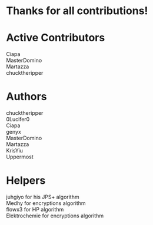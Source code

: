 # Thanks for all contributions!

# Active Contributors
Ciapa  
MasterDomino  
Martazza  
chucktheripper  

# Authors
chucktheripper  
0Lucifer0  
Ciapa  
genyx  
MasterDomino  
Martazza  
KrisYiu  
Uppermost  

# Helpers
juhgiyo for his JPS+ algorithm  
Medhy for encryptions algorithm  
flowx3 for HP algorithm  
Elektrochemie for encryptions algorithm